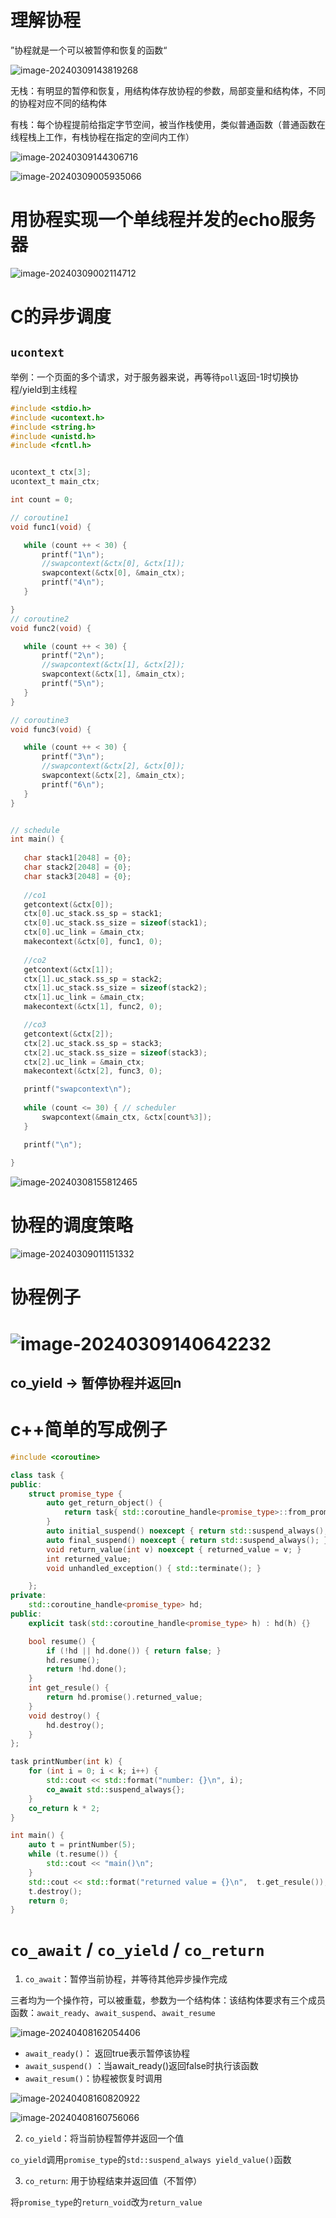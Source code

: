 # 理解协程

”协程就是一个可以被暂停和恢复的函数“

![image-20240309143819268](https://typora-dusong.oss-cn-chengdu.aliyuncs.com/image-20240309143819268.png)

无栈：有明显的暂停和恢复，用结构体存放协程的参数，局部变量和结构体，不同的协程对应不同的结构体

有栈：每个协程提前给指定字节空间，被当作栈使用，类似普通函数（普通函数在线程栈上工作，有栈协程在指定的空间内工作）

![image-20240309144306716](https://typora-dusong.oss-cn-chengdu.aliyuncs.com/image-20240309144306716.png)

![image-20240309005935066](https://typora-dusong.oss-cn-chengdu.aliyuncs.com/image-20240309005935066.png)

# 用协程实现一个单线程并发的echo服务器

![image-20240309002114712](https://typora-dusong.oss-cn-chengdu.aliyuncs.com/image-20240309002114712.png)

# C的异步调度

## `ucontext`

举例：一个页面的多个请求，对于服务器来说，再等待`poll`返回-1时切换协程/yield到主线程

 ```c
#include <stdio.h>
#include <ucontext.h>
#include <string.h>
#include <unistd.h>
#include <fcntl.h>


ucontext_t ctx[3];
ucontext_t main_ctx;

int count = 0;

// coroutine1
void func1(void) {

	while (count ++ < 30) {
		printf("1\n");
		//swapcontext(&ctx[0], &ctx[1]);
		swapcontext(&ctx[0], &main_ctx);
		printf("4\n");
	}

}
// coroutine2
void func2(void) {

	while (count ++ < 30) {
		printf("2\n");
		//swapcontext(&ctx[1], &ctx[2]);
		swapcontext(&ctx[1], &main_ctx);
		printf("5\n");
	}
}

// coroutine3
void func3(void) {

	while (count ++ < 30) {
		printf("3\n");
		//swapcontext(&ctx[2], &ctx[0]);
		swapcontext(&ctx[2], &main_ctx);
		printf("6\n");
	}
}


// schedule
int main() {
    
	char stack1[2048] = {0};
	char stack2[2048] = {0};
	char stack3[2048] = {0};
	
    //co1
	getcontext(&ctx[0]);
	ctx[0].uc_stack.ss_sp = stack1;
	ctx[0].uc_stack.ss_size = sizeof(stack1);
	ctx[0].uc_link = &main_ctx;
	makecontext(&ctx[0], func1, 0);
    
	//co2
	getcontext(&ctx[1]);
	ctx[1].uc_stack.ss_sp = stack2;
	ctx[1].uc_stack.ss_size = sizeof(stack2);
	ctx[1].uc_link = &main_ctx;
	makecontext(&ctx[1], func2, 0);

    //co3
	getcontext(&ctx[2]);
	ctx[2].uc_stack.ss_sp = stack3;
	ctx[2].uc_stack.ss_size = sizeof(stack3);
	ctx[2].uc_link = &main_ctx;
	makecontext(&ctx[2], func3, 0);

	printf("swapcontext\n");
    
	while (count <= 30) { // scheduler
		swapcontext(&main_ctx, &ctx[count%3]);
	}

	printf("\n");
	
}

 ```

![image-20240308155812465](https://typora-dusong.oss-cn-chengdu.aliyuncs.com/image-20240308155812465.png)



# 协程的调度策略

![image-20240309011151332](https://typora-dusong.oss-cn-chengdu.aliyuncs.com/image-20240309011151332.png)





# 协程例子

# ![image-20240309140642232](https://typora-dusong.oss-cn-chengdu.aliyuncs.com/image-20240309140642232.png) 

## co_yield -> 暂停协程并返回n





# c++简单的写成例子

```cpp
#include <coroutine>

class task {
public:
	struct promise_type {
		auto get_return_object() {
			return task{ std::coroutine_handle<promise_type>::from_promise(*this) };
		}
		auto initial_suspend() noexcept { return std::suspend_always(); }
		auto final_suspend() noexcept { return std::suspend_always(); }
		void return_value(int v) noexcept { returned_value = v; }
		int returned_value;
		void unhandled_exception() { std::terminate(); }

	};
private:
	std::coroutine_handle<promise_type> hd;
public:
	explicit task(std::coroutine_handle<promise_type> h) : hd(h) {}

	bool resume() {
		if (!hd || hd.done()) { return false; }
		hd.resume();
		return !hd.done();
	}
	int get_resule() {
		return hd.promise().returned_value;
	}
	void destroy() {
		hd.destroy();
	}
};

task printNumber(int k) {
	for (int i = 0; i < k; i++) {
		std::cout << std::format("number: {}\n", i);
		co_await std::suspend_always{};
	}
	co_return k * 2;
}

int main() {
	auto t = printNumber(5);
	while (t.resume()) {
		std::cout << "main()\n";
	}
	std::cout << std::format("returned value = {}\n",  t.get_resule());
	t.destroy();
	return 0;
}
```





# `co_await` / `co_yield` / `co_return`

1. `co_await`：暂停当前协程，并等待其他异步操作完成

三者均为一个操作符，可以被重载，参数为一个结构体：该结构体要求有三个成员函数：`await_ready`、`await_suspend`、`await_resume`

![image-20240408162054406](https://typora-dusong.oss-cn-chengdu.aliyuncs.com/image-20240408162054406.png)

- `await_ready()`： 返回true表示暂停该协程
- `await_suspend()` ：当await_ready()返回false时执行该函数
- `await_resum()`：协程被恢复时调用

![image-20240408160820922](https://typora-dusong.oss-cn-chengdu.aliyuncs.com/image-20240408160820922.png)

![image-20240408160756066](https://typora-dusong.oss-cn-chengdu.aliyuncs.com/image-20240408160756066.png)

2. `co_yield`：将当前协程暂停并返回一个值

`co_yield`调用`promise_type`的`std::suspend_always yield_value()`函数

3. `co_return`: 用于协程结束并返回值（不暂停）

将`promise_type`的`return_void`改为`return_value`
